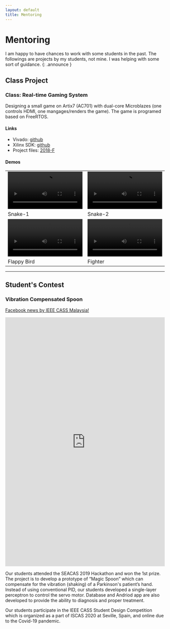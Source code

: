 ```yaml
---
layout: default
title: Mentoring
---
```

# Mentoring

I am happy to have chances to work with some students in the past.
The followings are  projects by my students, not mine. I was helping with some sort of guidance. 
{: .announce }



## Class Project

### Class: Real-time Gaming System
Designing a small game on Artix7 (AC701) with dual-core Microblazes (one controls HDMI, one mangages/renders the game). The game is programed based on FreeRTOS.

#### Links
- Vivado: [github](https://github.com/RTES-Class/AC701-DualMB-System)
- Xilinx SDK: [github](https://github.com/RTES-Class/AC701-DualMB-SW)
- Project files: [2018-F](https://github.com/RTES-Class/2018-F)

#### Demos



<table class="table">
<tbody>

  <tr>
    <td >
    <video width="100%" controls>
    <source src="assets/videos/RTES/snake-1-noaudio.mp4" type="video/mp4">
    </video>
    </td>
    <td >
    <video width="100%" controls>
    <source src="assets/videos/RTES/snake-2-noaudio.mp4" type="video/mp4">
    </video>
    </td>
  </tr>
  <tr>
    <td >Snake-1</td>
    <td >Snake-2</td>
  </tr>
  <tr>
    <td ><video width="100%" controls>
    <source src="assets/videos/RTES/fbird-noaudio.mp4" type="video/mp4">
    </video></td>
    <td ><video width="100%" controls>
    <source src="assets/videos/RTES/fighter-noaudio.mp4" type="video/mp4">
    </video></td>
  </tr>
  <tr>
    <td >Flappy Bird</td>
    <td >Fighter</td>
  </tr>
</tbody>
</table>

---

## Student's Contest

### Vibration Compensated Spoon
[Facebook news by IEEE CASS Malaysia!](https://www.facebook.com/ieee.cass.my/posts/443741972987477)

<iframe src="https://www.facebook.com/plugins/post.php?href=https%3A%2F%2Fwww.facebook.com%2Fieee.cass.my%2Fposts%2Fpfbid0gWhx6YnBWgTmV3N5qk6dQjvaPVzKeybkULrfPnHYMum2YEJZngA6xKmVzT8hYGWJl&show_text=true&width=500" width="100%" height="786" style="border:none;overflow:hidden" scrolling="no" frameborder="0" allowfullscreen="true" allow="autoplay; clipboard-write; encrypted-media; picture-in-picture; web-share"></iframe>



Our students attended the SEACAS 2019 Hackathon and won the 1st prize. The project is to develop a prototype of “Magic Spoon” which can compensate for the vibration (shaking) of a Parkinson's patient’s hand. Instead of using conventional PID, our students developed a single-layer perceptron to control the servo motor. Database and Andriod app are also developed to provide the ability to diagnosis and proper treatment.

Our students participate in the IEEE CASS Student Design Competition which is organized as a part of ISCAS 2020 at Seville, Spain, and online due to the Covid-19 pandemic.








